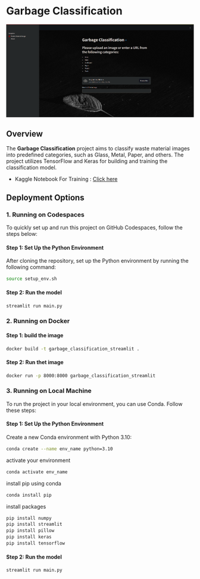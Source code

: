 # Garbage Classification

![Demo Image](./files/demo_image.png)

## Overview
The **Garbage Classification** project aims to classify waste material images into predefined categories, such as Glass, Metal, Paper, and others. The project utilizes TensorFlow and Keras for building and training the classification model.

- Kaggle Notebook For Training : [Click here](https://www.kaggle.com/code/abdalrhmantwfik/keras-garbage-classification-95-accuracy)


## Deployment Options

### 1. **Running on Codespaces**
To quickly set up and run this project on GitHub Codespaces, follow the steps below:

#### Step 1: Set Up the Python Environment
After cloning the repository, set up the Python environment by running the following command:

```bash
source setup_env.sh
```


#### Step 2: Run the model
```bash
streamlit run main.py
```


### 2. **Running on Docker**
#### Step 1: build the image
```bash
docker build -t garbage_classification_streamlit .
```

#### Step 2: Run thet image
```bash
docker run -p 8000:8000 garbage_classification_streamlit
```

### 3. **Running on Local Machine**
To run the project in your local environment, you can use Conda. Follow these steps:

#### Step 1: Set Up the Python Environment
Create a new Conda environment with Python 3.10:
```bash
conda create --name env_name python=3.10
```
activate your environment
```bash
conda activate env_name
```
install pip using conda 
```bash
conda install pip
```
install packages
```bash
pip install numpy
pip install streamlit
pip install pillow
pip install keras
pip install tensorflow
```

#### Step 2: Run the model
```bash
streamlit run main.py
```
